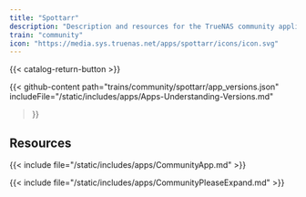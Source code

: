 ```yaml
---
title: "Spottarr"
description: "Description and resources for the TrueNAS community application called Spottarr."
train: "community"
icon: "https://media.sys.truenas.net/apps/spottarr/icons/icon.svg"
---
```


{{< catalog-return-button >}}

{{< github-content 
    path="trains/community/spottarr/app_versions.json"
	includeFile="/static/includes/apps/Apps-Understanding-Versions.md"
>}}

## Resources

{{< include file="/static/includes/apps/CommunityApp.md" >}}

{{< include file="/static/includes/apps/CommunityPleaseExpand.md" >}}
